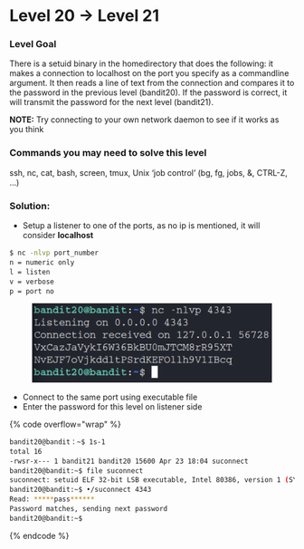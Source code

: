 # Level 20 → Level 21

### Level Goal

There is a setuid binary in the homedirectory that does the following: it makes a connection to localhost on the port you specify as a commandline argument. It then reads a line of text from the connection and compares it to the password in the previous level (bandit20). If the password is correct, it will transmit the password for the next level (bandit21).

**NOTE:** Try connecting to your own network daemon to see if it works as you think

### Commands you may need to solve this level

ssh, nc, cat, bash, screen, tmux, Unix ‘job control’ (bg, fg, jobs, &, CTRL-Z, …)

### Solution:

* Setup a listener to one of the ports, as no ip is mentioned, it will consider **localhost**

```bash
$ nc -nlvp port_number
n = numeric only
l = listen
v = verbose
p = port no
```

<figure><img src="../.gitbook/assets/image (22) (1) (1).png" alt=""><figcaption></figcaption></figure>

* Connect to the same port using executable file
* Enter the password for this level on listener side

{% code overflow="wrap" %}
```bash
bandit20@bandit：~$ 1s-1
total 16
-rwsr-x--- 1 bandit21 bandit20 15600 Apr 23 18:04 suconnect
bandit20@bandit:~$ file suconnect
suconnect: setuid ELF 32-bit LSB executable, Intel 80386, version 1 (SYSV), dynamically linked, int erpreter /lib/ld-linux.so.2, BuildID|shal]=67d1a01f06a6ae6a42184cc8cf912967cecf72da, for GNU/Linux 3.2.0, not stripped 
bandit20@bandit:~$ •/suconnect 4343
Read: *****pass******
Password matches, sending next password 
bandit20@bandit:~$
```
{% endcode %}

